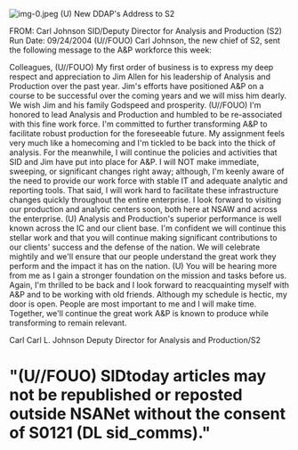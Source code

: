 ![img-0.jpeg](img-0.jpeg)
(U) New DDAP's Address to S2

FROM: Carl Johnson
SID/Deputy Director for Analysis and Production (S2)
Run Date: 09/24/2004
(U//FOUO) Carl Johnson, the new chief of S2, sent the following message to the A\&P workforce this week:

Colleagues,
(U//FOUO) My first order of business is to express my deep respect and appreciation to Jim Allen for his leadership of Analysis and Production over the past year. Jim's efforts have positioned A\&P on a course to be successful over the coming years and we will miss him dearly. We wish Jim and his family Godspeed and prosperity.
(U//FOUO) I'm honored to lead Analysis and Production and humbled to be re-associated with this fine work force. I'm committed to further transforming A\&P to facilitate robust production for the foreseeable future. My assignment feels very much like a homecoming and I'm tickled to be back into the thick of analysis. For the meanwhile, I will continue the policies and activities that SID and Jim have put into place for A\&P. I will NOT make immediate, sweeping, or significant changes right away; although, I'm keenly aware of the need to provide our work force with stable IT and adequate analytic and reporting tools. That said, I will work hard to facilitate these infrastructure changes quickly throughout the entire enterprise. I look forward to visiting our production and analytic centers soon, both here at NSAW and across the enterprise.
(U) Analysis and Production's superior performance is well known across the IC and our client base. I'm confident we will continue this stellar work and that you will continue making significant contributions to our clients' success and the defense of the nation. We will celebrate mightily and we'll ensure that our people understand the great work they perform and the impact it has on the nation.
(U) You will be hearing more from me as I gain a stronger foundation on the mission and tasks before us. Again, I'm thrilled to be back and I look forward to reacquainting myself with A\&P and to be working with old friends. Although my schedule is hectic, my door is open. People are most important to me and I will make time. Together, we'll continue the great work A\&P is known to produce while transforming to remain relevant.

Carl
Carl L. Johnson
Deputy Director for Analysis and Production/S2

# "(U//FOUO) SIDtoday articles may not be republished or reposted outside NSANet without the consent of S0121 (DL sid_comms)."
